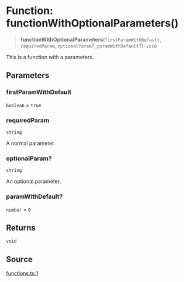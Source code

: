 # Function: functionWithOptionalParameters()

> **functionWithOptionalParameters**(`firstParamWithDefault`, `requiredParam`, `optionalParam`?, `paramWithDefault`?): `void`

This is a function with a parameters.

## Parameters

### firstParamWithDefault

`boolean` = `true`

### requiredParam

`string`

A normal parameter.

### optionalParam?

`string`

An optional parameter.

### paramWithDefault?

`number` = `0`

## Returns

`void`

## Source

[functions.ts:1](http://source-url)
